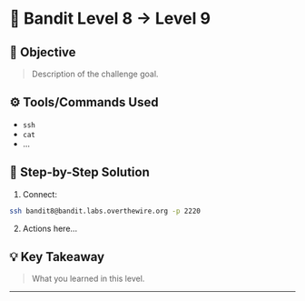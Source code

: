 # 🔐 Bandit Level 8 → Level 9

## 🎯 Objective
> Description of the challenge goal.

## ⚙️ Tools/Commands Used
- `ssh`
- `cat`
- ...

## 🧠 Step-by-Step Solution

1. Connect:
```bash
ssh bandit8@bandit.labs.overthewire.org -p 2220
```

2. Actions here...

## 💡 Key Takeaway
> What you learned in this level.

---
